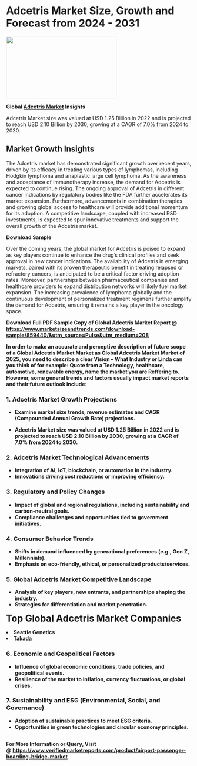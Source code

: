 <H1>Adcetris Market Size, Growth and Forecast from 2024 - 2031</H1><img class="aligncenter size-medium wp-image-584254" src="https://thirdeyenews.in/wp-content/uploads/2024/09/Global-Market-Research-300x168.jpeg" alt="" width="300" height="168" /><p><strong>Global&nbsp;<a href="https://www.marketsizeandtrends.com/download-sample/859440/&amp;utm_source=Pulse&amp;utm_medium=208">Adcetris Market</a> Insights</strong></p><p>Adcetris Market size was valued at USD 1.25 Billion in 2022 and is projected to reach USD 2.10 Billion by 2030, growing at a CAGR of 7.0% from 2024 to 2030.</p><p><h2>Market Growth Insights</h2> <p>The Adcetris market has demonstrated significant growth over recent years, driven by its efficacy in treating various types of lymphomas, including Hodgkin lymphoma and anaplastic large cell lymphoma. As the awareness and acceptance of immunotherapy increase, the demand for Adcetris is expected to continue rising. The ongoing approval of Adcetris in different cancer indications by regulatory bodies like the FDA further accelerates its market expansion. Furthermore, advancements in combination therapies and growing global access to healthcare will provide additional momentum for its adoption. A competitive landscape, coupled with increased R&D investments, is expected to spur innovative treatments and support the overall growth of the Adcetris market.</p> <p><strong>Download Sample</strong></p> <p>Over the coming years, the global market for Adcetris is poised to expand as key players continue to enhance the drug’s clinical profiles and seek approval in new cancer indications. The availability of Adcetris in emerging markets, paired with its proven therapeutic benefit in treating relapsed or refractory cancers, is anticipated to be a critical factor driving adoption rates. Moreover, partnerships between pharmaceutical companies and healthcare providers to expand distribution networks will likely fuel market expansion. The increasing prevalence of lymphoma globally and the continuous development of personalized treatment regimens further amplify the demand for Adcetris, ensuring it remains a key player in the oncology space.</p> <p><strong></p><p><span class=""><strong>Download Full PDF Sample Copy of Global Adcetris Market Report</strong> @ <a href="https://www.marketsizeandtrends.com/download-sample/859440/&amp;utm_source=Pulse&amp;utm_medium=208" target="_blank">https://www.marketsizeandtrends.com/download-sample/859440/&amp;utm_source=Pulse&amp;utm_medium=208</a></span></p><p>In order to make an accurate and perceptive description of future scope of a Global&nbsp;Adcetris Market Market as Global&nbsp;Adcetris Market Market of 2025, you need to describe a clear Vision &ndash; What Industry or Linda can you think of for example: Quote from a Technology, healthcare, automotive, renewable energy, name the market you are Reffering to. However, some general trends and factors usually impact market reports and their future outlook include:</p><h3>1.&nbsp;<strong>Adcetris Market Growth Projections</strong></h3><ul><li>Examine market size trends, revenue estimates and CAGR (Compounded Annual Growth Rate) projections.</li><li><p>Adcetris Market size was valued at USD 1.25 Billion in 2022 and is projected to reach USD 2.10 Billion by 2030, growing at a CAGR of 7.0% from 2024 to 2030.</p></li></ul><h3>2.&nbsp;<strong>Adcetris Market Technological Advancements</strong></h3><ul><li>Integration of AI, IoT, blockchain, or automation in the industry.</li><li>Innovations driving cost reductions or improving efficiency.</li></ul><h3>3.&nbsp;<strong>Regulatory and Policy Changes</strong></h3><ul><li>Impact of global and regional regulations, including sustainability and carbon-neutral goals.</li><li>Compliance challenges and opportunities tied to government initiatives.</li></ul><h3>4.&nbsp;<strong>Consumer Behavior Trends</strong></h3><ul><li>Shifts in demand influenced by generational preferences (e.g., Gen Z, Millennials).</li><li>Emphasis on eco-friendly, ethical, or personalized products/services.</li></ul><h3>5.&nbsp;<strong>Global Adcetris Market Competitive Landscape</strong></h3><ul><li>Analysis of key players, new entrants, and partnerships shaping the industry.</li><li>Strategies for differentiation and market penetration.</li></ul><p data-pm-slice="1 1 []"><span style="color: inherit; font-family: inherit; font-size: 25px;">Top Global Adcetris Market Companies</span></p><div class="" data-test-id=""><p><li>Seattle Genetics</li><li> Takada</li></p></div><h3>6.&nbsp;<strong>Economic and Geopolitical Factors</strong></h3><ul><li>Influence of global economic conditions, trade policies, and geopolitical events.</li><li>Resilience of the market to inflation, currency fluctuations, or global crises.</li></ul><h3>7.&nbsp;<strong>Sustainability and ESG (Environmental, Social, and Governance)</strong></h3><ul><li>Adoption of sustainable practices to meet ESG criteria.</li><li>Opportunities in green technologies and circular economy principles.</li></ul><h2><strong style="font-size: 14px;">For More Information or Query, Visit @&nbsp;</strong><a style="background-color: #ffffff; font-size: 14px;" href="https://www.marketsizeandtrends.com/report/adcetris-market/" target="_blank">https://www.verifiedmarketreports.com/product/airport-passenger-boarding-bridge-market</a></h2>
